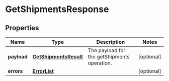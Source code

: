 
# GetShipmentsResponse

## Properties
Name | Type | Description | Notes
------------ | ------------- | ------------- | -------------
**payload** | [**GetShipmentsResult**](GetShipmentsResult.md) | The payload for the getShipments operation. |  [optional]
**errors** | [**ErrorList**](../ErrorList.md) |  |  [optional]




